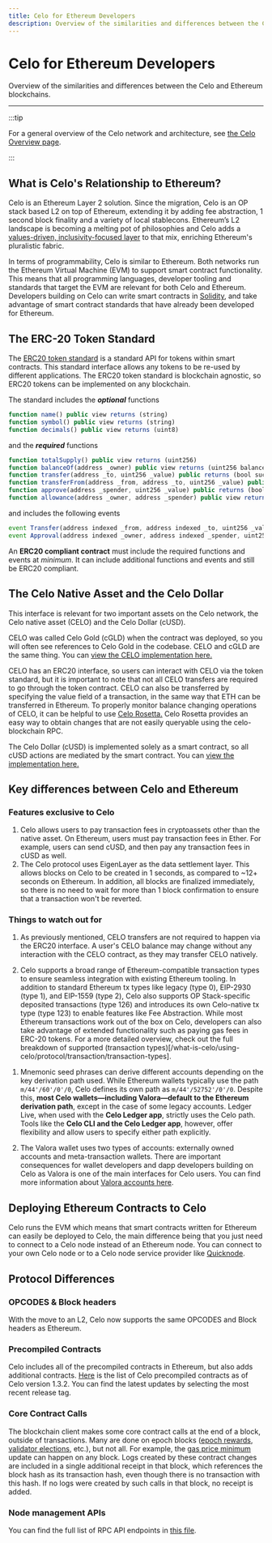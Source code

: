 ```yaml
---
title: Celo for Ethereum Developers
description: Overview of the similarities and differences between the Celo and Ethereum blockchains.
---
```


# Celo for Ethereum Developers

Overview of the similarities and differences between the Celo and Ethereum blockchains.

---

:::tip

For a general overview of the Celo network and architecture, see [the Celo Overview page](/what-is-celo/using-celo/).

:::

## What is Celo's Relationship to Ethereum?

Celo is an Ethereum Layer 2 solution. Since the migration, Celo is an OP stack based L2 on top of Ethereum, extending it by adding fee abstraction, 1 second block finality and a variety of local stablecons. Ethereum’s L2 landscape is becoming a melting pot of philosophies and Celo adds a [values-driven, inclusivity-focused layer](https://app.t2.world/article/cm1eqxyh8151217321mcesuw528v) to that mix, enriching Ethereum's pluralistic fabric. 

In terms of programmability, Celo is similar to Ethereum. Both networks run the Ethereum Virtual Machine (EVM) to support smart contract functionality.
This means that all programming languages, developer tooling and standards that target the EVM are relevant for both Celo and Ethereum.
Developers building on Celo can write smart contracts in [Solidity](https://solidity.readthedocs.io/en/latest/), and
take advantage of smart contract standards that have already been developed for Ethereum.

## The ERC-20 Token Standard

The [ERC20 token standard](https://eips.ethereum.org/EIPS/eip-20) is a standard API for tokens within smart contracts.
This standard interface allows any tokens to be re-used by different applications.
The ERC20 token standard is blockchain agnostic, so ERC20 tokens can be implemented on any blockchain.

The standard includes the **_optional_** functions

```javascript
function name() public view returns (string)
function symbol() public view returns (string)
function decimals() public view returns (uint8)
```

and the **_required_** functions

```javascript
function totalSupply() public view returns (uint256)
function balanceOf(address _owner) public view returns (uint256 balance)
function transfer(address _to, uint256 _value) public returns (bool success)
function transferFrom(address _from, address _to, uint256 _value) public returns (bool success)
function approve(address _spender, uint256 _value) public returns (bool success)
function allowance(address _owner, address _spender) public view returns (uint256 remaining)
```

and includes the following events

```js
event Transfer(address indexed _from, address indexed _to, uint256 _value)
event Approval(address indexed _owner, address indexed _spender, uint256 _value)
```

An **ERC20 compliant contract** must include the required functions and events at _minimum_.
It can include additional functions and events and still be ERC20 compliant.

## The Celo Native Asset and the Celo Dollar

This interface is relevant for two important assets on the Celo network, the Celo native asset (CELO) and the Celo Dollar (cUSD).

CELO was called Celo Gold (cGLD) when the contract was deployed, so you will often see references to Celo Gold in the codebase.
CELO and cGLD are the same thing. You can [view the CELO implementation here.](https://explorer.celo.org/address/0x8dd4f800851db9dc219fdfaeb82f8d69e2b13582/contracts)

CELO has an ERC20 interface, so users can interact with CELO via the token standard, but it is important to note that not all CELO transfers are required to go through the token contract.
CELO can also be transferred by specifying the value field of a transaction, in the same way that ETH can be transferred in Ethereum.
To properly monitor balance changing operations of CELO, it can be helpful to use [Celo Rosetta.](https://github.com/celo-org/rosetta)
Celo Rosetta provides an easy way to obtain changes that are not easily queryable using the celo-blockchain RPC.

The Celo Dollar (cUSD) is implemented solely as a smart contract, so all cUSD actions are mediated by the smart contract.
You can [view the implementation here.](https://explorer.celo.org/address/0xaa933baf03cfc55b8e4e0d7de479bcc12f189352/contracts)

## Key differences between Celo and Ethereum

### Features exclusive to Celo

1.  Celo allows users to pay transaction fees in cryptoassets other than the native asset. On Ethereum, users must pay transaction fees in Ether. For example, users can send cUSD, and then pay any transaction fees in cUSD as well.
2.  The Celo protocol uses EigenLayer as the data settlement layer. This allows blocks on Celo to be created in 1 seconds, as compared to ~12+ seconds on Ethereum. In addition, all blocks are finalized immediately, so there is no need to wait for more than 1 block confirmation to ensure that a transaction won't be reverted.

### Things to watch out for

1.  As previously mentioned, CELO transfers are not required to happen via the ERC20 interface. A user's CELO balance may change without any interaction with the CELO contract, as they may transfer CELO natively.

2.  Celo supports a broad range of Ethereum-compatible transaction types to ensure seamless integration with existing Ethereum tooling. In addition to standard Ethereum tx types like legacy (type 0), EIP-2930 (type 1), and EIP-1559 (type 2), Celo also supports OP Stack-specific deposited transactions (type 126) and introduces its own Celo-native tx type (type 123) to enable features like Fee Abstraction. While most Ethereum transactions work out of the box on Celo, developers can also take advantage of extended functionality such as paying gas fees in ERC-20 tokens.  For a more detailed overview, check out the full breakdown of supported (transaction types)[/what-is-celo/using-celo/protocol/transaction/transaction-types].

1)  Mnemonic seed phrases can derive different accounts depending on the key derivation path used. While Ethereum wallets typically use the path `m/44'/60'/0'/0`, Celo defines its own path as `m/44'/52752'/0'/0`. Despite this, **most Celo wallets—including Valora—default to the Ethereum derivation path**, except in the case of some legacy accounts. Ledger Live, when used with the **Celo Ledger app**, strictly uses the Celo path. Tools like the **Celo CLI and the Celo Ledger app**, however, offer flexibility and allow users to specify either path explicitly.

2)  The Valora wallet uses two types of accounts: externally owned accounts and meta-transaction wallets. There are important consequences for wallet developers and dapp developers building on Celo as Valora is one of the main interfaces for Celo users. You can find more information about [Valora accounts here](/what-is-celo/about-celo-l1/protocol/identity/smart-contract-accounts).

## Deploying Ethereum Contracts to Celo

Celo runs the EVM which means that smart contracts written for Ethereum can easily be deployed to Celo, the main difference being that you just need to connect to a Celo node instead of an Ethereum node. You can connect to your own Celo node or to a Celo node service provider like [Quicknode](https://www.quicknode.com/chains/celo).

## Protocol Differences

### OPCODES & Block headers

With the move to an L2, Celo now supports the same OPCODES and Block headers as Ethereum.

### Precompiled Contracts

Celo includes all of the precompiled contracts in Ethereum, but also adds additional contracts. [Here](https://github.com/celo-org/celo-blockchain/blob/v1.3.2/core/vm/contracts.go#L157) is the list of Celo precompiled contracts as of Celo version 1.3.2. You can find the latest updates by selecting the most recent release tag.

### Core Contract Calls

The blockchain client makes some core contract calls at the end of a block, outside of transactions. Many are done on epoch blocks ([epoch rewards](/what-is-celo/about-celo-l1/protocol/pos/epoch-rewards), [validator elections](/what-is-celo/about-celo-l1/protocol/pos/validator-elections), etc.), but not all. For example, the [gas price minimum](/what-is-celo/about-celo-l1/protocol/transaction/gas-pricing) update can happen on any block.
Logs created by these contract changes are included in a single additional receipt in that block, which references the block hash as its transaction hash, even though there is no transaction with this hash. If no logs were created by such calls in that block, no receipt is added.

### Node management APIs

You can find the full list of RPC API endpoints in [this file](https://github.com/celo-org/op-geth/blob/celo-rebase-12/internal/web3ext/web3ext.go).
